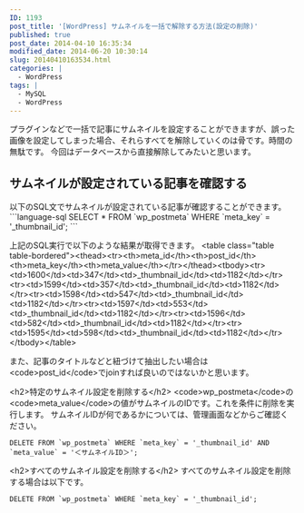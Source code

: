 ```yaml
---
ID: 1193
post_title: '[WordPress] サムネイルを一括で解除する方法(設定の削除)'
published: true
post_date: 2014-04-10 16:35:34
modified_date: 2014-06-20 10:30:14
slug: 20140410163534.html
categories: |
  - WordPress
tags: |
  - MySQL
  - WordPress
---
```

プラグインなどで一括で記事にサムネイルを設定することができますが、誤った画像を設定してしまった場合、それらすべてを解除していくのは骨です。時間の無駄です。
今回はデータベースから直接解除してみたいと思います。
<!--more-->
<h2>サムネイルが設定されている記事を確認する</h2>
以下のSQL文でサムネイルが設定されている記事が確認することができます。
```language-sql
SELECT * FROM `wp_postmeta` WHERE `meta_key` = '_thumbnail_id';
```

上記のSQL実行で以下のような結果が取得できます。
&lt;table class=&quot;table table-bordered&quot;&gt;&lt;thead&gt;&lt;tr&gt;&lt;th&gt;meta_id&lt;/th&gt;&lt;th&gt;post_id&lt;/th&gt;&lt;th&gt;meta_key&lt;/th&gt;&lt;th&gt;meta_value&lt;/th&gt;&lt;/tr&gt;&lt;/thead&gt;&lt;tbody&gt;&lt;tr&gt;&lt;td&gt;1600&lt;/td&gt;&lt;td&gt;347&lt;/td&gt;&lt;td&gt;_thumbnail_id&lt;/td&gt;&lt;td&gt;1182&lt;/td&gt;&lt;/tr&gt;&lt;tr&gt;&lt;td&gt;1599&lt;/td&gt;&lt;td&gt;357&lt;/td&gt;&lt;td&gt;_thumbnail_id&lt;/td&gt;&lt;td&gt;1182&lt;/td&gt;&lt;/tr&gt;&lt;tr&gt;&lt;td&gt;1598&lt;/td&gt;&lt;td&gt;547&lt;/td&gt;&lt;td&gt;_thumbnail_id&lt;/td&gt;&lt;td&gt;1182&lt;/td&gt;&lt;/tr&gt;&lt;tr&gt;&lt;td&gt;1597&lt;/td&gt;&lt;td&gt;553&lt;/td&gt;&lt;td&gt;_thumbnail_id&lt;/td&gt;&lt;td&gt;1182&lt;/td&gt;&lt;/tr&gt;&lt;tr&gt;&lt;td&gt;1596&lt;/td&gt;&lt;td&gt;582&lt;/td&gt;&lt;td&gt;_thumbnail_id&lt;/td&gt;&lt;td&gt;1182&lt;/td&gt;&lt;/tr&gt;&lt;tr&gt;&lt;td&gt;1595&lt;/td&gt;&lt;td&gt;598&lt;/td&gt;&lt;td&gt;_thumbnail_id&lt;/td&gt;&lt;td&gt;1182&lt;/td&gt;&lt;/tr&gt;&lt;/tbody&gt;&lt;/table&gt;

また、記事のタイトルなどと紐づけて抽出したい場合は&lt;code&gt;post_id&lt;/code&gt;でjoinすれば良いのではないかと思います。

&lt;h2&gt;特定のサムネイル設定を削除する&lt;/h2&gt; 
&lt;code&gt;wp_postmeta&lt;/code&gt;の&lt;code&gt;meta_value&lt;/code&gt;の値がサムネイルのIDです。これを条件に削除を実行します。
サムネイルIDが何であるかについては、管理画面などからご確認ください。
```language-sql
DELETE FROM `wp_postmeta` WHERE `meta_key` = '_thumbnail_id' AND `meta_value` = '＜サムネイルID＞';
```

&lt;h2&gt;すべてのサムネイル設定を削除する&lt;/h2&gt; 
すべてのサムネイル設定を削除する場合は以下です。
```language-sql
DELETE FROM `wp_postmeta` WHERE `meta_key` = '_thumbnail_id';
```